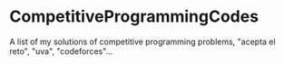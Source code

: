 # CompetitiveProgrammingCodes
A list of my solutions of competitive programming problems, "acepta el reto", "uva", "codeforces"...
